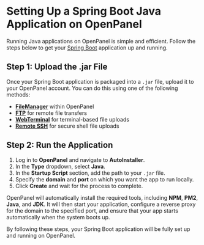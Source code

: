 # Setting Up a Spring Boot Java Application on OpenPanel

Running Java applications on OpenPanel is simple and efficient. Follow the steps below to get your [Spring Boot](https://spring.io/projects/spring-boot) application up and running.

## Step 1: Upload the .jar File

Once your Spring Boot application is packaged into a `.jar` file, upload it to your OpenPanel account. You can do this using one of the following methods:
- [**FileManager**](/docs/panel/files/#upload-files) within OpenPanel
- [**FTP**](/docs/panel/files/FTP/) for remote file transfers
- [**WebTerminal**](/docs/panel/advanced/terminal/) for terminal-based file uploads
- [**Remote SSH**](/docs/panel/advanced/ssh/) for secure shell file uploads

## Step 2: Run the Application

1. Log in to **OpenPanel** and navigate to **AutoInstaller**.
2. In the **Type** dropdown, select **Java**.
3. In the **Startup Script** section, add the path to your `.jar` file.
4. Specify the **domain** and **port** on which you want the app to run locally.
5. Click **Create** and wait for the process to complete.

OpenPanel will automatically install the required tools, including **NPM**, **PM2**, **Java**, and **JDK**. It will then start your application, configure a reverse proxy for the domain to the specified port, and ensure that your app starts automatically when the system boots up.

By following these steps, your Spring Boot application will be fully set up and running on OpenPanel.
